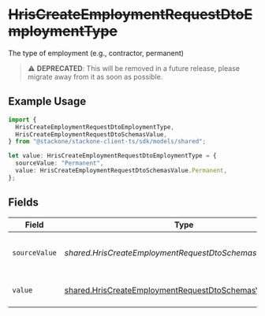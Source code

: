 # ~~HrisCreateEmploymentRequestDtoEmploymentType~~

The type of employment (e.g., contractor, permanent)

> :warning: **DEPRECATED**: This will be removed in a future release, please migrate away from it as soon as possible.

## Example Usage

```typescript
import {
  HrisCreateEmploymentRequestDtoEmploymentType,
  HrisCreateEmploymentRequestDtoSchemasValue,
} from "@stackone/stackone-client-ts/sdk/models/shared";

let value: HrisCreateEmploymentRequestDtoEmploymentType = {
  sourceValue: "Permanent",
  value: HrisCreateEmploymentRequestDtoSchemasValue.Permanent,
};
```

## Fields

| Field                                                                                                                         | Type                                                                                                                          | Required                                                                                                                      | Description                                                                                                                   | Example                                                                                                                       |
| ----------------------------------------------------------------------------------------------------------------------------- | ----------------------------------------------------------------------------------------------------------------------------- | ----------------------------------------------------------------------------------------------------------------------------- | ----------------------------------------------------------------------------------------------------------------------------- | ----------------------------------------------------------------------------------------------------------------------------- |
| `sourceValue`                                                                                                                 | *shared.HrisCreateEmploymentRequestDtoSchemasSourceValue*                                                                     | :heavy_minus_sign:                                                                                                            | The source value of the employment type.                                                                                      | Permanent                                                                                                                     |
| `value`                                                                                                                       | [shared.HrisCreateEmploymentRequestDtoSchemasValue](../../../sdk/models/shared/hriscreateemploymentrequestdtoschemasvalue.md) | :heavy_minus_sign:                                                                                                            | The type of the employment.                                                                                                   | permanent                                                                                                                     |